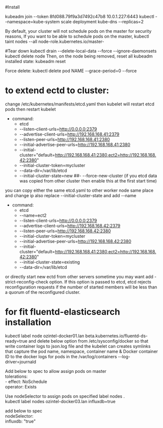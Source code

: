 #Install 

kubeadm join --token 8fd088.79f9a3d7492c47b8 10.0.1.227:6443
kubectl --namespace=kube-system scale deployment kube-dns --replicas=2

By default, your cluster will not schedule pods on the master for security reasons, If you want to be able to schedule pods on the master,
kubectl taint nodes --all node-role.kubernetes.io/master-

#Tear down
kubectl drain <node name> --delete-local-data --force --ignore-daemonsets
kubectl delete node <node name>
Then, on the node being removed, reset all kubeadm installed state:
kubeadm reset


Force delete:
kubectl delete pod NAME --grace-period=0 --force


# to extend ectd to cluster:
change /etc/kubernetes/manifests/etcd.yaml then kubelet will restart etcd pods then restart kubelet
  - command:  
    - etcd 
    - --listen-client-urls=http://0.0.0.0:2379 
    - --advertise-client-urls=http://192.168.168.41:2379  
    - --listen-peer-urls=http://192.168.168.41:2380 
    - --initial-advertise-peer-urls=http://192.168.168.41:2380  
    - --initial-cluster="default=http://192.168.168.41:2380,ect2=http://192.168.168.42:2380"  
    - --initial-cluster-token=mycluster
    - --data-dir=/var/lib/etcd 
    - --initial-cluster-state=new
 ##- --force-new-cluster (if you etcd data was copied from other cluster then enable this at the first start time)

you can copy either the same etcd.yaml to other worker node same place and change ip also replace --initial-cluster-state and add --name
  - command:  
    - etcd  
    - --name=ect2 
    - --listen-client-urls=http://0.0.0.0:2379   
    - --advertise-client-urls=http://192.168.168.42:2379    
    - --listen-peer-urls=http://192.168.168.42:2380
    - --initial-cluster-token=mycluster
    - --initial-advertise-peer-urls=http://192.168.168.42:2380    
    - --initial-cluster="default=http://192.168.168.41:2380,ect2=http://192.168.168.42:2380"   
    - --initial-cluster-state=existing  
    - --data-dir=/var/lib/etcd  
 
 or directly start new ectd from other servers sometime you may want add -strict-reconfig-check option. If this option is passed to etcd, etcd rejects reconfiguration requests if the number of started members will be less than a quorum of the reconfigured cluster.


 
# for fit fluentd-elasticsearch installation
kubectl label node ozintel-docker01.lan beta.kubernetes.io/fluentd-ds-ready=true
and delete below option from /etc/sysconfig/docker so that write container logs to json.log file and the kubelet can creates symlinks that
capture the pod name, namespace, container name & Docker container ID to the docker logs for pods in the /var/log/containers
--log-driver=journald

Add below to  spec to allow assign pods on master   
      tolerations:  
            - effect: NoSchedule   
              operator: Exists  
              
                
Use nodeSelector   to assign pods on specified label nodes .       
 kubectl label nodes ozintel-docker03.lan influxdb=true  
 
 add below to  spec   
 nodeSelector:  
        influxdb: "true"  
